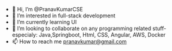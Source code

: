 - 👋 Hi, I’m @PranavKumarCSE
- 👀 I’m interested in full-stack development
- 🌱 I’m currently learning UI 
- 💞️ I’m looking to collaborate on any programming related stuff- especialy: Java,Springboot, Html, CSS, Angular, AWS, Docker
- 📫 How to reach me pranavkumar@gmail.com

<!---
PranavKumarCSE/PranavKumarCSE is a ✨ special ✨ repository because its `README.md` (this file) appears on your GitHub profile.
You can click the Preview link to take a look at your changes.
--->
